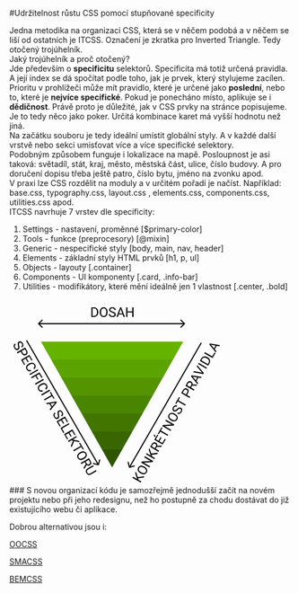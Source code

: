 #Udržitelnost růstu CSS pomocí stupňované specificity

Jedna metodika na organizaci CSS, která se v něčem podobá a v něčem se liší od ostatních je ITCSS. Označení je zkratka pro Inverted Triangle. Tedy otočený trojúhelník.
<br>
Jaký trojúhelník a proč otočený?
<br>
Jde především o **specificitu** selektorů. Specificita má totiž určená pravidla. A její index se dá spočítat podle toho, jak je prvek, který stylujeme zacílen. Prioritu v prohlížeči může mít pravidlo, které je určené jako **poslední**, nebo to, které je **nejvíce specifické**. Pokud je ponecháno místo, aplikuje se i **dědičnost**. Právě proto je důležité, jak v CSS prvky na stránce popisujeme.
<br>
Je to tedy něco jako poker. Určitá kombinace karet má vyšší hodnotu než jiná.
<br>
Na začátku souboru je tedy ideální umístit globální styly. A v každé další vrstvě nebo sekci umisťovat více a více specifické selektory.
<br>
Podobným způsobem funguje i lokalizace na mapě. Posloupnost je asi taková: světadíl, stát, kraj, město, městská část, ulice, číslo budovy. A pro doručení dopisu třeba ještě patro, číslo bytu, jméno na zvonku apod.
<br>
V praxi lze CSS rozdělit na moduly a v určitém pořadí je načíst. Například: base.css, typography.css, layout.css , elements.css, components.css, utilities.css apod.
<br>
ITCSS navrhuje 7 vrstev dle specificity:
1. Settings - nastavení, proměnné [$primary-color]
2. Tools - funkce (preprocesory) [@mixin]
3. Generic - nespecifické styly [body, main, nav, header]
4. Elements - základní styly HTML prvků [h1, p, ul]
5. Objects - layouty [.container]
6. Components - UI komponenty [.card, .info-bar]
7. Utilities - modifikátory, které mění ideálně jen 1 vlastnost [.center, .bold]

<svg width="382" height="332" viewBox="0 0 191 166" fill="none" xmlns="http://www.w3.org/2000/svg">
<path d="M106.517 149.981C106.589 150.247 106.863 150.406 107.129 150.334L111.476 149.169C111.743 149.098 111.901 148.824 111.83 148.557C111.758 148.29 111.484 148.132 111.217 148.204L107.354 149.239L106.318 145.375C106.247 145.108 105.973 144.95 105.706 145.022C105.439 145.093 105.281 145.367 105.352 145.634L106.517 149.981ZM170.567 38.75L106.567 149.601L107.433 150.101L171.433 39.25L170.567 38.75Z" fill="black"/>
<path d="M114.67 159.623L115.087 161.068L117.584 162.51L117.021 163.484L109.633 159.218L110.196 158.244L113.849 160.354L112.091 154.961L112.771 153.784L114.355 158.575L120.291 157.821L119.617 158.988L114.67 159.623ZM120.515 149.453C121.239 149.871 121.801 150.358 122.202 150.914C122.599 151.468 122.811 152.05 122.837 152.661C122.864 153.271 122.705 153.874 122.361 154.47C122.025 155.052 121.585 155.485 121.041 155.771C120.494 156.055 119.884 156.17 119.212 156.116C118.538 156.056 117.851 155.828 117.15 155.433L116.617 155.125C115.907 154.715 115.351 154.229 114.949 153.668C114.547 153.106 114.332 152.518 114.304 151.902C114.275 151.28 114.428 150.679 114.764 150.097C115.106 149.505 115.55 149.067 116.098 148.783C116.644 148.494 117.259 148.385 117.944 148.456C118.626 148.525 119.328 148.767 120.048 149.183L120.515 149.453ZM119.478 150.146C118.602 149.641 117.829 149.429 117.159 149.511C116.486 149.591 115.967 149.948 115.601 150.58C115.246 151.196 115.201 151.817 115.466 152.444C115.73 153.065 116.275 153.621 117.101 154.112L117.644 154.425C118.493 154.916 119.264 155.124 119.956 155.05C120.647 154.971 121.173 154.618 121.534 153.992C121.897 153.363 121.95 152.744 121.693 152.135C121.432 151.525 120.876 150.967 120.026 150.463L119.478 150.146ZM128.093 144.308L127.527 145.287L119.686 145.72L125.38 149.007L124.814 149.986L117.426 145.721L117.992 144.741L125.864 144.313L120.145 141.012L120.704 140.042L128.093 144.308ZM126.74 138.717L127.158 140.162L129.654 141.603L129.092 142.578L121.703 138.312L122.266 137.338L125.919 139.447L124.161 134.055L124.841 132.877L126.425 137.669L132.361 136.915L131.687 138.082L126.74 138.717ZM131.429 131.627L130.427 133.362L133.416 135.088L132.85 136.067L125.462 131.802L126.874 129.356C127.355 128.524 127.913 127.994 128.55 127.766C129.189 127.535 129.87 127.628 130.594 128.046C131.054 128.312 131.383 128.668 131.58 129.116C131.779 129.56 131.835 130.053 131.748 130.593L135.886 130.669L135.947 130.704L135.344 131.749L131.429 131.627ZM129.63 132.902L130.495 131.405C130.774 130.922 130.871 130.465 130.784 130.037C130.7 129.605 130.448 129.268 130.029 129.025C129.572 128.762 129.143 128.697 128.741 128.83C128.341 128.96 127.991 129.281 127.691 129.793L126.829 131.285L129.63 132.902ZM135.547 123.51L133.698 126.712L136.317 128.224L138.464 124.505L139.261 124.965L136.551 129.658L129.162 125.393L131.843 120.75L132.645 121.213L130.527 124.881L132.901 126.252L134.75 123.05L135.547 123.51ZM128.707 121.47L129.364 120.333L130.07 122.554L129.634 123.31L128.707 121.47ZM136.38 114.743L135.009 117.118L141.596 120.92L141.036 121.889L134.45 118.087L133.081 120.456L132.28 119.994L135.578 114.28L136.38 114.743ZM146.878 111.771L146.312 112.751L138.472 113.183L144.165 116.47L143.6 117.449L136.211 113.184L136.777 112.204L144.649 111.777L138.93 108.475L139.49 107.506L146.878 111.771ZM147.702 102.362C148.426 102.78 148.989 103.267 149.389 103.823C149.787 104.378 149.998 104.96 150.025 105.571C150.051 106.181 149.892 106.784 149.549 107.38C149.213 107.961 148.773 108.395 148.229 108.681C147.682 108.965 147.072 109.08 146.399 109.025C145.726 108.966 145.039 108.738 144.338 108.343L143.805 108.035C143.095 107.625 142.538 107.139 142.136 106.578C141.734 106.016 141.519 105.428 141.491 104.812C141.462 104.19 141.616 103.589 141.952 103.007C142.293 102.415 142.738 101.977 143.285 101.693C143.831 101.404 144.447 101.295 145.132 101.365C145.814 101.434 146.515 101.677 147.236 102.093L147.702 102.362ZM146.666 103.056C145.79 102.55 145.017 102.339 144.347 102.421C143.673 102.501 143.154 102.858 142.789 103.49C142.433 104.106 142.388 104.727 142.653 105.354C142.917 105.975 143.462 106.531 144.288 107.022L144.831 107.335C145.68 107.826 146.451 108.034 147.143 107.96C147.834 107.88 148.36 107.528 148.722 106.902C149.085 106.273 149.138 105.654 148.88 105.045C148.619 104.434 148.064 103.877 147.214 103.373L146.666 103.056ZM149.965 98.8179C149.243 99.5148 148.597 99.9538 148.028 100.135C147.457 100.311 146.915 100.25 146.401 99.9532C145.819 99.6173 145.472 99.1082 145.361 98.426C145.248 97.7384 145.407 97.0225 145.836 96.2783C146.129 95.7709 146.488 95.3759 146.913 95.0934C147.34 94.8075 147.788 94.6559 148.258 94.6386C148.73 94.6179 149.171 94.7257 149.58 94.9621L149.015 95.9414C148.568 95.6836 148.136 95.6235 147.718 95.7612C147.297 95.8969 146.937 96.2236 146.638 96.7412C146.361 97.2216 146.25 97.6586 146.307 98.0523C146.363 98.4406 146.578 98.7432 146.954 98.96C147.255 99.1338 147.584 99.1544 147.94 99.0218C148.295 98.8838 148.735 98.5585 149.261 98.0458C149.789 97.5297 150.257 97.1597 150.666 96.9357C151.074 96.7064 151.464 96.589 151.837 96.5834C152.212 96.5744 152.588 96.6783 152.963 96.8951C153.562 97.2408 153.908 97.7515 154 98.4274C154.089 99.1012 153.908 99.8289 153.457 100.61C153.164 101.118 152.794 101.536 152.347 101.864C151.897 102.191 151.434 102.376 150.957 102.421C150.482 102.463 150.029 102.359 149.6 102.111L150.165 101.132C150.612 101.39 151.06 101.43 151.51 101.252C151.958 101.069 152.342 100.702 152.66 100.15C152.957 99.6362 153.08 99.1815 153.028 98.7864C152.977 98.3913 152.77 98.0893 152.408 97.8803C152.046 97.6713 151.694 97.637 151.351 97.7775C151.005 97.916 150.543 98.2627 149.965 98.8179ZM151.925 87.8181L150.554 90.1929L157.141 93.9957L156.581 94.9649L149.994 91.1622L148.626 93.5319L147.825 93.069L151.123 87.3553L151.925 87.8181ZM158.186 85.5058L161.078 87.1757L160.516 88.15L153.127 83.8844L154.7 81.1595C155.167 80.3509 155.739 79.8375 156.415 79.6191C157.094 79.3973 157.773 79.4827 158.453 79.8752C159.17 80.2893 159.593 80.8336 159.722 81.5081C159.85 82.1773 159.673 82.9297 159.191 83.7653L158.186 85.5058ZM157.389 85.0458L158.4 83.2952C158.7 82.7742 158.809 82.3047 158.726 81.8867C158.639 81.4667 158.364 81.1229 157.9 80.8554C157.461 80.6015 157.029 80.537 156.605 80.6621C156.181 80.7871 155.824 81.0886 155.534 81.5665L154.492 83.373L157.389 85.0458ZM162.876 77.1586L161.874 78.8941L164.863 80.6196L164.298 81.599L156.909 77.3334L158.322 74.8875C158.802 74.0553 159.361 73.5253 159.997 73.2975C160.636 73.0664 161.317 73.1598 162.041 73.5777C162.501 73.8434 162.83 74.2 163.027 74.6476C163.226 75.0918 163.282 75.5843 163.196 76.1251L167.334 76.2002L167.394 76.2354L166.791 77.2807L162.876 77.1586ZM161.078 78.4341L161.942 76.9372C162.221 76.4534 162.318 75.9972 162.232 75.5685C162.147 75.1364 161.895 74.7993 161.476 74.5571C161.019 74.2934 160.59 74.2283 160.188 74.3617C159.788 74.4917 159.438 74.8128 159.138 75.3251L158.277 76.8169L161.078 78.4341ZM168.425 69.997L166.638 73.0924L168.165 74.9008L167.585 75.9056L161.825 68.8186L162.318 67.9661L171.338 69.4053L170.761 70.4049L168.425 69.997ZM166.006 72.3352L167.456 69.8234L163.274 69.0867L166.006 72.3352ZM171.772 65.6643L166.897 60.0349L167.512 58.9692L173.318 65.975L172.82 66.8377L163.853 65.3071L164.465 64.2466L171.772 65.6643ZM176.078 61.195L175.516 62.1692L168.127 57.9036L168.69 56.9293L176.078 61.195ZM177.109 59.4088L169.721 55.1432L170.925 53.0576C171.296 52.4148 171.766 51.9285 172.336 51.5987C172.905 51.2689 173.529 51.1217 174.208 51.1572C174.888 51.1893 175.57 51.3999 176.251 51.7891L176.723 52.0616C177.42 52.4639 177.953 52.9518 178.321 53.5251C178.691 54.0951 178.872 54.7115 178.864 55.3743C178.857 56.0337 178.666 56.6969 178.29 57.3638L177.109 59.4088ZM171.085 54.6318L176.875 57.9746L177.467 56.9495C177.9 56.1985 178.004 55.4802 177.777 54.7946C177.553 54.1056 177.009 53.512 176.146 53.014L175.715 52.765C174.876 52.2806 174.111 52.1025 173.419 52.2307C172.725 52.3536 172.166 52.7751 171.742 53.4951L171.085 54.6318ZM180.816 51.1495L182.837 47.6482L183.634 48.1082L181.047 52.5888L173.659 48.3232L174.224 47.3439L180.816 51.1495ZM184.761 41.7023L182.974 44.7977L184.501 46.6062L183.921 47.6109L178.161 40.5239L178.654 39.6714L187.674 41.1106L187.097 42.1103L184.761 41.7023ZM182.342 44.0405L183.792 41.5287L179.61 40.792L182.342 44.0405Z" fill="black"/>
<path d="M7.6433 41.6331C7.40106 40.6589 7.34381 39.88 7.47155 39.2966C7.60462 38.7146 7.92826 38.2751 8.44246 37.9782C9.02432 37.6423 9.63849 37.5967 10.285 37.8414C10.9368 38.0875 11.4775 38.5827 11.9072 39.327C12.2002 39.8344 12.3628 40.3427 12.3951 40.8517C12.4294 41.3642 12.3365 41.8283 12.1164 42.244C11.8983 42.6631 11.5846 42.9909 11.1752 43.2272L10.6098 42.2478C11.0564 41.99 11.3245 41.6458 11.4141 41.2151C11.5072 40.7825 11.4043 40.3074 11.1054 39.7899C10.8281 39.3095 10.5047 38.9955 10.1354 38.8479C9.77132 38.7018 9.40155 38.7371 9.02605 38.9539C8.72497 39.1277 8.5428 39.402 8.47954 39.7768C8.42162 40.1531 8.48316 40.6972 8.66414 41.4091C8.84708 42.1244 8.93329 42.7151 8.92277 43.1812C8.91758 43.6488 8.82414 44.0456 8.64245 44.3715C8.46271 44.7008 8.18508 44.9738 7.80958 45.1906C7.2108 45.5363 6.59566 45.5803 5.96416 45.3224C5.33604 45.0626 4.7964 44.542 4.34522 43.7605C4.05226 43.2531 3.87523 42.7238 3.81415 42.1727C3.75645 41.6196 3.82741 41.1254 4.02703 40.6899C4.22861 40.2577 4.54421 39.9177 4.97384 39.6696L5.53927 40.649C5.09272 40.9068 4.83393 41.275 4.7629 41.7535C4.69721 42.2335 4.82354 42.7491 5.1419 43.3006C5.43878 43.8148 5.77118 44.1483 6.13913 44.3012C6.50707 44.4542 6.87203 44.4261 7.234 44.2172C7.59597 44.0082 7.80182 43.7202 7.85155 43.3532C7.90465 42.9842 7.83524 42.4109 7.6433 41.6331ZM10.1106 46.8324L7.2182 48.5023L6.6557 47.528L14.044 43.2624L15.6172 45.9873C16.084 46.7958 16.2429 47.5476 16.0938 48.2425C15.9468 48.9409 15.5332 49.4864 14.8533 49.8789C14.1361 50.293 13.4531 50.3874 12.8043 50.1621C12.1608 49.9382 11.5979 49.4084 11.1155 48.5729L10.1106 46.8324ZM10.9073 46.3724L11.918 48.1231C12.2188 48.644 12.571 48.9729 12.9748 49.1097C13.3819 49.2445 13.8172 49.1781 14.2806 48.9105C14.7204 48.6566 14.9921 48.3148 15.0959 47.8851C15.1996 47.4553 15.1168 46.9956 14.8477 46.506L13.8047 44.6995L10.9073 46.3724ZM16.267 56.2886L14.4184 53.0867L11.8 54.5984L13.9475 58.3179L13.1508 58.7779L10.4409 54.0841L17.8291 49.8185L20.5098 54.4615L19.708 54.9244L17.5899 51.2556L15.2151 52.6267L17.0637 55.8286L16.267 56.2886ZM19.3331 64.0718C18.4989 64.4316 17.728 64.491 17.0205 64.25C16.3184 64.0103 15.7349 63.488 15.27 62.6828C14.7661 61.81 14.6747 60.9291 14.9959 60.0401C15.319 59.1544 16.0049 58.4088 17.0536 57.8033L17.764 57.3932C18.4507 56.9967 19.1249 56.7698 19.7865 56.7126C20.4501 56.6588 21.0504 56.7768 21.5876 57.0665C22.1281 57.3544 22.5693 57.7943 22.9111 58.3863C23.3642 59.1711 23.5076 59.9273 23.3413 60.6548C23.1783 61.3804 22.7319 62.0057 22.0022 62.5308L21.4367 61.5514C21.9765 61.127 22.2963 60.6965 22.3962 60.26C22.4979 59.8269 22.4023 59.3566 22.1093 58.8492C21.75 58.2267 21.2377 57.8707 20.5725 57.7811C19.9093 57.6949 19.1532 57.8969 18.3041 58.3872L17.5886 58.8003C16.7868 59.2632 16.2458 59.7988 15.9656 60.4071C15.6853 61.0155 15.719 61.6207 16.0667 62.2229C16.3792 62.7641 16.7402 63.1082 17.1498 63.2552C17.5648 63.4035 18.104 63.3493 18.7676 63.0924L19.3331 64.0718ZM18.3627 67.8052L17.8002 66.8309L25.1885 62.5653L25.751 63.5395L18.3627 67.8052ZM25.0093 71.7823L23.2193 68.6818L19.9565 70.5656L19.394 69.5914L26.7823 65.3257L29.4248 69.9028L28.6231 70.3657L26.543 66.7629L24.016 68.2219L25.806 71.3223L25.0093 71.7823ZM23.3139 76.3809L22.7514 75.4066L30.1397 71.141L30.7022 72.1152L23.3139 76.3809ZM29.8272 82.2482C28.993 82.608 28.2222 82.6674 27.5147 82.4263C26.8125 82.1867 26.229 81.6644 25.7642 80.8592C25.2603 79.9864 25.1689 79.1055 25.49 78.2164C25.8131 77.3308 26.499 76.5852 27.5477 75.9797L28.2582 75.5696C28.9449 75.1731 29.6191 74.9462 30.2806 74.889C30.9442 74.8352 31.5445 74.9532 32.0817 75.2429C32.6223 75.5308 33.0634 75.9707 33.4052 76.5627C33.8584 77.3475 34.0017 78.1037 33.8354 78.8312C33.6724 79.5568 33.2261 80.1821 32.4963 80.7071L31.9309 79.7278C32.4707 79.3034 32.7905 78.8729 32.8903 78.4364C32.9921 78.0033 32.8964 77.533 32.6035 77.0256C32.2441 76.4031 31.7318 76.0471 31.0667 75.9575C30.4035 75.8713 29.6473 76.0733 28.7982 76.5636L28.0827 76.9767C27.281 77.4395 26.74 77.9752 26.4597 78.5835C26.1795 79.1919 26.2132 79.7971 26.5608 80.3993C26.8733 80.9405 27.2344 81.2846 27.644 81.4315C28.0589 81.5799 28.5982 81.5257 29.2618 81.2688L29.8272 82.2482ZM28.8569 85.9816L28.2944 85.0073L35.6826 80.7417L36.2451 81.7159L28.8569 85.9816ZM39.334 88.9176L37.9629 86.5428L31.3764 90.3455L30.8168 89.3763L37.4034 85.5736L36.0352 83.2038L36.8369 82.741L40.1358 88.4547L39.334 88.9176ZM37.4297 96.3769L35.6425 93.2816L33.3129 93.6997L32.7328 92.6949L41.75 91.2507L42.2422 92.1032L36.4858 99.1952L35.9086 98.1956L37.4297 96.3769ZM36.6142 93.113L38.0644 95.6248L40.7935 92.3713L36.6142 93.113ZM43.0984 103.043C42.8561 102.069 42.7989 101.29 42.9266 100.707C43.0597 100.125 43.3833 99.6851 43.8975 99.3882C44.4794 99.0523 45.0936 99.0067 45.74 99.2514C46.3918 99.4975 46.9326 99.9927 47.3623 100.737C47.6552 101.244 47.8179 101.753 47.8502 102.262C47.8844 102.774 47.7915 103.238 47.5715 103.654C47.3534 104.073 47.0397 104.401 46.6303 104.637L46.0649 103.658C46.5114 103.4 46.7795 103.056 46.8692 102.625C46.9622 102.193 46.8593 101.717 46.5605 101.2C46.2832 100.719 45.9598 100.406 45.5904 100.258C45.2264 100.112 44.8566 100.147 44.4811 100.364C44.18 100.538 43.9979 100.812 43.9346 101.187C43.8767 101.563 43.9382 102.107 44.1192 102.819C44.3022 103.534 44.3884 104.125 44.3778 104.591C44.3727 105.059 44.2792 105.456 44.0975 105.781C43.9178 106.111 43.6402 106.384 43.2647 106.601C42.6659 106.946 42.0507 106.99 41.4192 106.732C40.7911 106.473 40.2515 105.952 39.8003 105.171C39.5073 104.663 39.3303 104.134 39.2692 103.583C39.2115 103.03 39.2825 102.535 39.4821 102.1C39.6837 101.668 39.9993 101.328 40.4289 101.08L40.9943 102.059C40.5478 102.317 40.289 102.685 40.218 103.163C40.1523 103.643 40.2786 104.159 40.597 104.711C40.8939 105.225 41.2263 105.558 41.5942 105.711C41.9621 105.864 42.3271 105.836 42.6891 105.627C43.051 105.418 43.2569 105.13 43.3066 104.763C43.3597 104.394 43.2903 103.821 43.0984 103.043ZM47.937 111.143L46.0883 107.941L43.4699 109.452L45.6174 113.172L44.8207 113.632L42.1108 108.938L49.4991 104.672L52.1797 109.315L51.378 109.778L49.2598 106.11L46.885 107.481L48.7336 110.683L47.937 111.143ZM46.883 115.364L48.9045 118.865L48.1078 119.325L45.5209 114.845L52.9092 110.579L53.4746 111.558L46.883 115.364ZM54.5756 122.641L52.727 119.439L50.1086 120.951L52.2561 124.67L51.4594 125.13L48.7494 120.437L56.1377 116.171L58.8184 120.814L58.0166 121.277L55.8985 117.608L53.5237 118.979L55.3723 122.181L54.5756 122.641ZM56.6789 126.237L55.2187 125.876L52.7221 127.317L52.1596 126.343L59.5479 122.077L60.1104 123.052L56.4568 125.161L62.0059 126.335L62.6856 127.512L57.744 126.488L55.4291 132.006L54.7553 130.839L56.6789 126.237ZM65.4551 134.161L64.084 131.786L57.4975 135.589L56.9379 134.619L63.5244 130.817L62.1563 128.447L62.958 127.984L66.2569 133.698L65.4551 134.161ZM66.1563 142.606C65.4323 143.024 64.7294 143.267 64.0475 143.336C63.369 143.403 62.7588 143.295 62.2168 143.013C61.6748 142.73 61.2319 142.291 60.8882 141.696C60.5523 141.114 60.3965 140.516 60.4209 139.902C60.4487 139.286 60.6542 138.701 61.0374 138.146C61.4259 137.592 61.9667 137.111 62.6596 136.702L63.1924 136.394C63.9028 135.984 64.6017 135.745 65.2889 135.677C65.9761 135.61 66.5934 135.718 67.1407 136.002C67.6934 136.287 68.1376 136.721 68.4736 137.303C68.8154 137.895 68.9724 138.499 68.9446 139.115C68.9222 139.732 68.7089 140.32 68.3049 140.878C67.9043 141.434 67.3437 141.92 66.6231 142.336L66.1563 142.606ZM66.0737 141.361C66.9499 140.855 67.5198 140.291 67.7835 139.67C68.0506 139.047 68.0015 138.419 67.6363 137.786C67.2808 137.171 66.7655 136.821 66.0902 136.737C65.4202 136.655 64.6662 136.849 63.8281 137.319L63.2852 137.633C62.4361 138.123 61.8705 138.686 61.5884 139.323C61.3117 139.961 61.354 140.592 61.7153 141.218C62.0786 141.848 62.5882 142.203 63.2441 142.284C63.9034 142.364 64.6639 142.161 65.5256 141.677L66.0737 141.361ZM68.0976 147.046L67.0957 145.311L64.1069 147.036L63.5414 146.057L70.9297 141.791L72.3418 144.237C72.8223 145.069 73.002 145.818 72.8809 146.483C72.7618 147.152 72.3403 147.695 71.6163 148.113C71.1562 148.379 70.6831 148.485 70.1969 148.432C69.7126 148.383 69.258 148.185 68.833 147.839L66.699 151.385L66.6381 151.421L66.0346 150.375L68.0976 147.046ZM67.8923 144.851L68.7566 146.348C69.0359 146.832 69.3827 147.143 69.7971 147.283C70.2135 147.426 70.6314 147.376 71.0509 147.134C71.5076 146.87 71.7786 146.531 71.864 146.117C71.9513 145.705 71.8482 145.242 71.5547 144.725L70.6934 143.234L67.8923 144.851ZM77.6328 153.402L72.6092 156.302C71.9104 156.701 71.2134 156.81 70.5183 156.63C69.8251 156.452 69.2366 156.007 68.7528 155.294L68.5933 155.041C68.1265 154.233 67.9726 153.462 68.1317 152.73C68.2907 151.998 68.7505 151.408 69.5112 150.959L74.5449 148.053L75.1016 149.017L70.0983 151.906C69.5638 152.215 69.2326 152.602 69.1049 153.068C68.9805 153.532 69.0755 154.037 69.3899 154.581C69.7083 155.133 70.0986 155.469 70.5609 155.59C71.0251 155.714 71.5245 155.622 72.059 155.314L77.0674 152.422L77.6328 153.402Z" fill="black"/>
<path d="M79.1254 148.163C79.3921 148.235 79.6663 148.077 79.7378 147.81L80.9025 143.463C80.9739 143.196 80.8156 142.922 80.5489 142.851C80.2822 142.779 80.008 142.938 79.9365 143.204L78.9013 147.068L75.0376 146.033C74.7708 145.961 74.4967 146.12 74.4252 146.386C74.3537 146.653 74.512 146.927 74.7787 146.999L79.1254 148.163ZM14.8218 37.0792L78.8218 147.93L79.6878 147.43L15.6878 36.5792L14.8218 37.0792Z" fill="black"/>
<path d="M156.354 22.3535C156.549 22.1582 156.549 21.8417 156.354 21.6464L153.172 18.4644C152.976 18.2692 152.66 18.2692 152.464 18.4644C152.269 18.6597 152.269 18.9763 152.464 19.1715L155.293 22L152.464 24.8284C152.269 25.0236 152.269 25.3402 152.464 25.5355C152.66 25.7308 152.976 25.7308 153.172 25.5355L156.354 22.3535ZM28 22.5L156 22.5L156 21.5L28 21.5L28 22.5Z" fill="black"/>
<path d="M72.9902 16V7.46875H75.3984C76.1406 7.46875 76.7969 7.63281 77.3672 7.96094C77.9375 8.28906 78.377 8.75586 78.6855 9.36133C78.998 9.9668 79.1562 10.6621 79.1602 11.4473V11.9922C79.1602 12.7969 79.0039 13.502 78.6914 14.1074C78.3828 14.7129 77.9395 15.1777 77.3613 15.502C76.7871 15.8262 76.1172 15.9922 75.3516 16H72.9902ZM74.1152 8.39453V15.0801H75.2988C76.166 15.0801 76.8398 14.8105 77.3203 14.2715C77.8047 13.7324 78.0469 12.9648 78.0469 11.9688V11.4707C78.0469 10.502 77.8184 9.75 77.3613 9.21484C76.9082 8.67578 76.2637 8.40234 75.4277 8.39453H74.1152ZM87.4277 12.0098C87.4277 12.8457 87.2871 13.5762 87.0059 14.2012C86.7246 14.8223 86.3262 15.2969 85.8105 15.625C85.2949 15.9531 84.6934 16.1172 84.0059 16.1172C83.334 16.1172 82.7383 15.9531 82.2188 15.625C81.6992 15.293 81.2949 14.8223 81.0059 14.2129C80.7207 13.5996 80.5742 12.8906 80.5664 12.0859V11.4707C80.5664 10.6504 80.709 9.92578 80.9941 9.29688C81.2793 8.66797 81.6816 8.1875 82.2012 7.85547C82.7246 7.51953 83.3223 7.35156 83.9941 7.35156C84.6777 7.35156 85.2793 7.51758 85.7988 7.84961C86.3223 8.17773 86.7246 8.65625 87.0059 9.28516C87.2871 9.91016 87.4277 10.6387 87.4277 11.4707V12.0098ZM86.3086 11.459C86.3086 10.4473 86.1055 9.67188 85.6992 9.13281C85.293 8.58984 84.7246 8.31836 83.9941 8.31836C83.2832 8.31836 82.7227 8.58984 82.3125 9.13281C81.9062 9.67188 81.6973 10.4219 81.6855 11.3828V12.0098C81.6855 12.9902 81.8906 13.7617 82.3008 14.3242C82.7148 14.8828 83.2832 15.1621 84.0059 15.1621C84.7324 15.1621 85.2949 14.8984 85.6934 14.3711C86.0918 13.8398 86.2969 13.0801 86.3086 12.0918V11.459ZM91.6289 12.1973C90.6641 11.9199 89.9609 11.5801 89.5195 11.1777C89.082 10.7715 88.8633 10.2715 88.8633 9.67773C88.8633 9.00586 89.1309 8.45117 89.666 8.01367C90.2051 7.57227 90.9043 7.35156 91.7637 7.35156C92.3496 7.35156 92.8711 7.46484 93.3281 7.69141C93.7891 7.91797 94.1445 8.23047 94.3945 8.62891C94.6484 9.02734 94.7754 9.46289 94.7754 9.93555H93.6445C93.6445 9.41992 93.4805 9.01562 93.1523 8.72266C92.8242 8.42578 92.3613 8.27734 91.7637 8.27734C91.209 8.27734 90.7754 8.40039 90.4629 8.64648C90.1543 8.88867 90 9.22656 90 9.66016C90 10.0078 90.1465 10.3027 90.4395 10.5449C90.7363 10.7832 91.2383 11.002 91.9453 11.2012C92.6562 11.4004 93.2109 11.6211 93.6094 11.8633C94.0117 12.1016 94.3086 12.3809 94.5 12.7012C94.6953 13.0215 94.793 13.3984 94.793 13.832C94.793 14.5234 94.5234 15.0781 93.9844 15.4961C93.4453 15.9102 92.7246 16.1172 91.8223 16.1172C91.2363 16.1172 90.6895 16.0059 90.1816 15.7832C89.6738 15.5566 89.2812 15.248 89.0039 14.8574C88.7305 14.4668 88.5938 14.0234 88.5938 13.5273H89.7246C89.7246 14.043 89.9141 14.4512 90.293 14.752C90.6758 15.0488 91.1855 15.1973 91.8223 15.1973C92.416 15.1973 92.8711 15.0762 93.1875 14.834C93.5039 14.5918 93.6621 14.2617 93.6621 13.8438C93.6621 13.4258 93.5156 13.1035 93.2227 12.877C92.9297 12.6465 92.3984 12.4199 91.6289 12.1973ZM100.951 13.7734H97.377L96.5742 16H95.4141L98.6719 7.46875H99.6562L102.92 16H101.766L100.951 13.7734ZM97.7168 12.8477H100.617L99.1641 8.85742L97.7168 12.8477ZM110.625 16H109.494V12.0566H105.193V16H104.068V7.46875H105.193V11.1367H109.494V7.46875H110.625V16Z" fill="black"/>
<mask id="mask0" mask-type="alpha" maskUnits="userSpaceOnUse" x="27" y="37" width="129" height="113">
<path d="M91.5 150L27.8471 37.5L155.153 37.5L91.5 150Z" fill="white"/>
</mask>
<g mask="url(#mask0)">
<rect x="28" y="38" width="128" height="16" fill="#64B300"/>
<rect x="28" y="54" width="128" height="16" fill="#5BA300"/>
<rect x="28" y="70" width="128" height="16" fill="#539400"/>
<rect x="28" y="86" width="128" height="16" fill="#4A8500"/>
<rect x="28" y="102" width="128" height="16" fill="#427500"/>
<rect x="28" y="118" width="128" height="16" fill="#396600"/>
<rect x="28" y="134" width="128" height="16" fill="#305500"/>
</g>
<path d="M25.6464 21.6464C25.4512 21.8417 25.4512 22.1583 25.6464 22.3536L28.8284 25.5355C29.0237 25.7308 29.3403 25.7308 29.5355 25.5355C29.7308 25.3403 29.7308 25.0237 29.5355 24.8284L26.7071 22L29.5355 19.1716C29.7308 18.9763 29.7308 18.6597 29.5355 18.4645C29.3403 18.2692 29.0237 18.2692 28.8284 18.4645L25.6464 21.6464ZM28 21.5H26V22.5H28V21.5Z" fill="black"/>
</svg>


<br>
### S novou organizací kódu je samozřejmě jednodušší začít na novém projektu nebo při jeho redesignu, než ho postupně za chodu dostávat do již existujícího webu či aplikace.

Dobrou alternativou jsou i:

[OOCSS](http://blog-svobodaweb-cz.loc/objektove-orientovane-css)

[SMACSS](http://blog-svobodaweb-cz.loc/skalovatelna-a-modularni-architektura-css)

[BEMCSS](http://blog-svobodaweb-cz.loc/tvorba-css-jmen-metodou-bem)